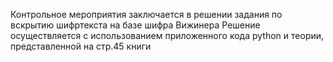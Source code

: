 Контрольное мероприятия заключается в решении задания по вскрытию шифртекста на базе шифра Вижинера
Решение осуществляется с использованием приложенного кода python и теории, представленной на стр.45 книги
